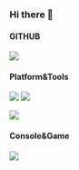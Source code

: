 ### Hi there 👋

<!--
**baohieu078/baohieu078** is a ✨ _special_ ✨ repository because its `README.md` (this file) appears on your GitHub profile.

Here are some ideas to get you started:

- 🔭 I’m currently studying Communication And Information Engineering
- 🌱 I’m currently learning Java, Python,..
- 👯 I’m looking to collaborate on Java
- 🤔 I’m looking for help with ...
- 💬 Ask me about ..
- 📫 How to reach me: fb.com/baohieu00
- 😄 Pronouns: Dylan
- ⚡ Fun fact: I'm not Chinese :)
-->

#### GITHUB
[![](https://img.shields.io/github/followers/baohieu078?label=Follow%20me&style=social)](https://github.com/baohieu078)

#### Platform&Tools
[![](https://img.shields.io/badge/Windows-10-2376bc?style=flat-square&logo=windows&logoColor=ffffff)](https://www.microsoft.com/windows/get-windows-10)
[![](https://img.shields.io/badge/IDE-Visual%20Studio%20Code-blue?style=flat-square&logo=visual-studio-code&logoColor=ffffff)](https://code.visualstudio.com/)

[![](https://img.shields.io/badge/-Docker-2496ED?style=flat-square&logo=docker&logoColor=ffffff)](https://www.docker.com/)

#### Console&Game
[![](https://img.shields.io/badge/Steam-171a21?style=flat-square&logo=steam&logoColor=ffffff)](https://steamcommunity.com/id/tlbhieu)
